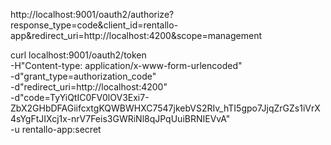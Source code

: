 http://localhost:9001/oauth2/authorize?response_type=code&client_id=rentallo-app&redirect_uri=http://localhost:4200&scope=management


curl localhost:9001/oauth2/token \
-H"Content-type: application/x-www-form-urlencoded" \
-d"grant_type=authorization_code" \
-d"redirect_uri=http://localhost:4200" \
-d"code=TyYiQtIC0FV0lOV3Exi7-ZbX2GHbDFAGiifcxtgKQWBWHXC7547jkebVS2RIv_hTI5gpo7JjqZrGZs1iVrX4sYgFtJIXcj1x-nrV7Feis3GWRiNl8qJPqUuiBRNIEVvA" \
-u rentallo-app:secret